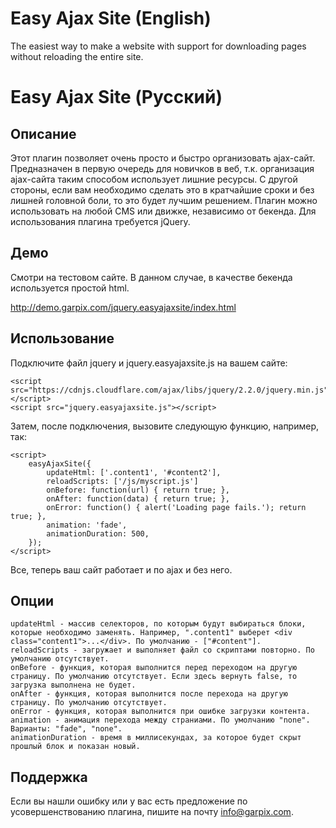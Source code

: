 Easy Ajax Site (English)
========================

The easiest way to make a website with support for downloading pages without reloading the entire site.


Easy Ajax Site (Русский)
========================

Описание
--------

Этот плагин позволяет очень просто и быстро организовать ajax-сайт.
Предназначен в первую очередь для новичков в веб, т.к. организация ajax-сайта таким способом использует лишние ресурсы. С другой стороны, если вам необходимо сделать это в кратчайшие сроки и без лишней головной боли, то это будет лучшим решением. Плагин можно использовать на любой CMS или движке, независимо от бекенда.
Для использования плагина требуется jQuery.

Демо
----

Смотри на тестовом сайте. В данном случае, в качестве бекенда используется простой html.

http://demo.garpix.com/jquery.easyajaxsite/index.html

Использование
-------------

Подключите файл jquery и jquery.easyajaxsite.js на вашем сайте:

    <script src="https://cdnjs.cloudflare.com/ajax/libs/jquery/2.2.0/jquery.min.js"></script>
    <script src="jquery.easyajaxsite.js"></script>

Затем, после подключения, вызовите следующую функцию, например, так:

    <script>
        easyAjaxSite({
        	updateHtml: ['.content1', '#content2'],
        	reloadScripts: ['/js/myscript.js']
        	onBefore: function(url) { return true; },
        	onAfter: function(data) { return true; },
        	onError: function() { alert('Loading page fails.'); return true; },
        	animation: 'fade',
            animationDuration: 500,
    	});
    </script>

Все, теперь ваш сайт работает и по ajax и без него.

Опции
-----

    updateHtml - массив селекторов, по которым будут выбираться блоки, которые необходимо заменять. Например, ".content1" выберет <div class="content1">...</div>. По умолчанию - ["#content"].
    reloadScripts - загружает и выполняет файл со скриптами повторно. По умолчанию отсутствует.
    onBefore - функция, которая выполнится перед переходом на другую страницу. По умолчанию отсутствует. Если здесь вернуть false, то загрузка выполнена не будет.
    onAfter - функция, которая выполнится после перехода на другую страницу. По умолчанию отсутствует.
    onError - функция, которая выполнится при ошибке загрузки контента.
    animation - анимация перехода между страниами. По умолчанию "none". Варианты: "fade", "none".
    animationDuration - время в миллисекундах, за которое будет скрыт прошлый блок и показан новый.

Поддержка
---------

Если вы нашли ошибку или у вас есть предложение по усовершенствованию плагина, пишите на почту info@garpix.com.
